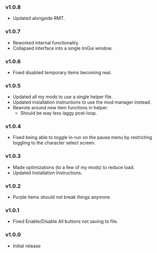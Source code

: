 ### v1.0.8
* Updated alongside RMT.

### v1.0.7
* Reworked internal functionality.
* Collapsed interface into a single ImGui window.

### v1.0.6
* Fixed disabled temporary items becoming real.

### v1.0.5
* Updated all my mods to use a single helper file.
* Updated installation instructions to use the mod manager instead.
* Rewrote around new item functions in helper.
    * Should be way less laggy post-loop.

### v1.0.4
* Fixed being able to toggle in-run on the pause menu by restricting toggling to the character select screen.

### v1.0.3
* Made optimizations (to a few of my mods) to reduce load.
* Updated Installation Instructions.

### v1.0.2
* Purple items should not break things anymore.

### v1.0.1
* Fixed Enable/Disable All buttons not saving to file.

### v1.0.0
* Initial release